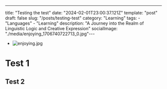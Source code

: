 ---
  title: "Testing the test"
  date: "2024-02-01T23:00:37.121Z"
  template: "post"
  draft: false
  slug: "/posts/testing-test"
  category: "Learning"
  tags:
    - "Languages"
    - "Learning"
  description: "A Journey into the Realm of Linguistic Logic and Creative Expression"
  socialImage: "./media/enjoying_1706740722713_0.jpg"---
- ![enjoying.jpg](/media/enjoying_1706740722713_0.jpg)
# Test 1
## Test 2
